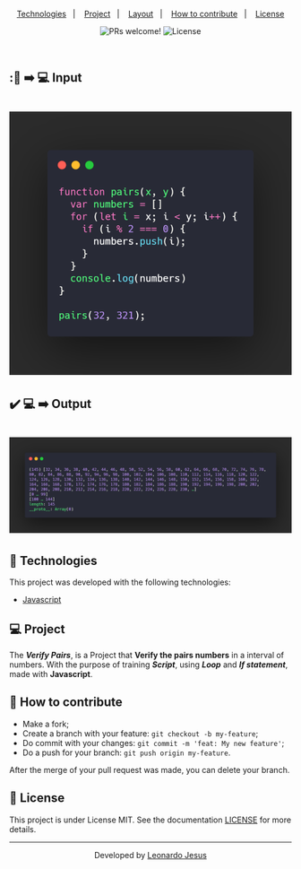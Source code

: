 <p align="center">
  <a href="#-Technologies">Technologies</a>&nbsp;&nbsp;&nbsp;|&nbsp;&nbsp;&nbsp;
  <a href="#-Project">Project</a>&nbsp;&nbsp;&nbsp;|&nbsp;&nbsp;&nbsp;
  <a href="#-layout">Layout</a>&nbsp;&nbsp;&nbsp;|&nbsp;&nbsp;&nbsp;
  <a href="#-How-to-contribute">How to contribute</a>&nbsp;&nbsp;&nbsp;|&nbsp;&nbsp;&nbsp;
  <a href="#memo-license">License</a>
</p>

<p align="center">
 <img src="https://img.shields.io/static/v1?label=PRs&message=welcome&color=7159c1&labelColor=000000" alt="PRs welcome!" />

  <img alt="License" src="https://img.shields.io/static/v1?label=license&message=MIT&color=7159c1&labelColor=000000">
</p>

<br>

## ::scroll: :arrow_right: :computer: Input

<h1 align="center">
    <img alt="input" src="./input.png" width="900px">
</h1>

## :heavy_check_mark: :computer: :arrow_right: Output

<h1 align="center">
    <img alt="Output" src="./output.png" width="900px">
</h1>

## 🚀 Technologies

This project was developed with the following technologies:

- [Javascript](https://www.javascript.com/)

## 💻 Project

The ***Verify Pairs***,  is a Project that **Verify the pairs numbers** in a interval of numbers. With the purpose of training ***Script***, using ***Loop*** and ***If statement***, made with **Javascript**.

## 🤔 How to contribute

- Make a fork;
- Create a branch with your feature: `git checkout -b my-feature`;
- Do commit with your changes: `git commit -m 'feat: My new feature'`;
- Do a push for your branch: `git push origin my-feature`.

After the merge of your pull request was made, you can delete your branch.

## :memo: License

This project is under License MIT. See the documentation [LICENSE](LICENSE.md) for more details.

---

<p align="center">Developed by <a href="https://www.linkedin.com/in/leonardojesus02/">Leonardo Jesus</a>
